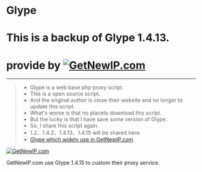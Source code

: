 # Glype
# This is a backup of Glype 1.4.13.
# provide by [![GetNewIP.com](http://getnewip.com/static/getnewip.com/logos/getnewip-logo.png "GetNewIP.com")](http://getnewip.com)
------
> * Glype is a web base php proxy script.
> * This is a open source script.
> * And the original author is close their website and no longer to update this script.
> * What's worse is that no placeto download this script.
> * But the lucky is that I have save some version of Glype.
> * So, I share this script again.
> * 1.2、1.4.2、1.4.13、1.4.15 will be shared here.
> * [Glype which widely use in GetNewIP.com](http://getnewip.com/)

[![GetNewIP.com](http://getnewip.com/static/getnewip.com/logos/getnewip-logo.png "GetNewIP.com")](http://getnewip.com)

GetNewIP.com use Glype 1.4.15 to custom their proxy service.
